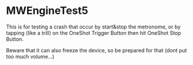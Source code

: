 # MWEngineTest5

This is for testing a crash that occur by start&stop the metronome, or by tapping (like a trill) on the OneShot Trigger Button then hit OneShot Stop Button.

Beware that it can also freeze the device, so be prepared for that (dont put too much volume...)
